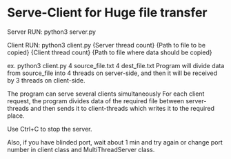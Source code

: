 # Serve-Client for Huge file transfer

Server RUN: python3 server.py

Client RUN: python3 client.py {Server thread count} {Path to file to be copied} {Client thread count} {Path to file where data should be copied}

ex. python3 client.py 4 source_file.txt 4 dest_file.txt Program will divide data from source_file into 4 threads on server-side, and then it will be received by 3 threads on client-side.

The program can serve several clients simultaneously For each client request, the program divides data of the required file between server-threads and then sends it to client-threads which writes it to the required place.

Use Ctrl+C to stop the server.

Also, if you have blinded port, wait about 1 min and try again or change port number in client class and MultiThreadServer class.
